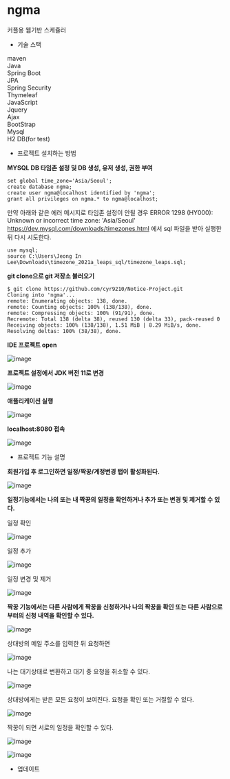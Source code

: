 # ngma
커플용 웹기반 스케쥴러

- 기술 스택  

maven  
Java  
Spring Boot  
JPA  
Spring Security   
Thymeleaf  
JavaScript  
Jquery  
Ajax  
BootStrap  
Mysql  
H2 DB(for test)  

- 프로젝트 설치하는 방법

**MYSQL DB 타임존 설정 및 DB 생성, 유저 생성, 권한 부여**
```
set global time_zone='Asia/Seoul';
create database ngma;
create user ngma@localhost identified by 'ngma';
grant all privileges on ngma.* to ngma@localhost;
```

만약 아래와 같은 에러 메시지로 타임존 설정이 안될 경우
ERROR 1298 (HY000): Unknown or incorrect time zone: 'Asia/Seoul'
https://dev.mysql.com/downloads/timezones.html 에서 sql 파일을 받아 실행한 뒤 다시 시도한다.
```
use mysql;
source C:\Users\Jeong In Lee\Downloads\timezone_2021a_leaps_sql/timezone_leaps.sql;
```

**git clone으로 git 저장소 불러오기**
```
$ git clone https://github.com/cyr9210/Notice-Project.git
Cloning into 'ngma'...
remote: Enumerating objects: 138, done.
remote: Counting objects: 100% (138/138), done.
remote: Compressing objects: 100% (91/91), done.
Recremote: Total 138 (delta 38), reused 130 (delta 33), pack-reused 0
Receiving objects: 100% (138/138), 1.51 MiB | 8.29 MiB/s, done.
Resolving deltas: 100% (38/38), done.
```

**IDE 프로젝트 open**

![image](https://user-images.githubusercontent.com/52302236/111488763-e1dd4000-877c-11eb-8215-8dc78db83471.png)

**프로젝트 설정에서 JDK 버전 11로 변경**

![image](https://user-images.githubusercontent.com/52302236/111489094-32549d80-877d-11eb-945c-a06ee168eeca.png)

**애플리케이션 실행**

![image](https://user-images.githubusercontent.com/52302236/111489375-6760f000-877d-11eb-8a69-3b29f6246ca1.png)

**localhost:8080 접속**

![image](https://user-images.githubusercontent.com/52302236/111489605-a000c980-877d-11eb-91e9-1f02abe06d4f.png)

- 프로젝트 기능 설명

**회원가입 후 로그인하면 일정/짝꿍/계정변경 탭이 활성화된다.**

![image](https://user-images.githubusercontent.com/52302236/111489727-bb6bd480-877d-11eb-8985-31f38b366f33.png)

**일정기능에서는 나의 또는 내 짝꿍의 일정을 확인하거나 추가 또는 변경 및 제거할 수 있다.**

일정 확인

![image](https://user-images.githubusercontent.com/52302236/111492610-27e7d300-8780-11eb-8866-9644960a2b50.png)

일정 추가

![image](https://user-images.githubusercontent.com/52302236/111494013-7184ed80-8781-11eb-9317-0f7316126a6a.png)

일정 변경 및 제거

![image](https://user-images.githubusercontent.com/52302236/111493812-41d5e580-8781-11eb-889d-86d4b38dbe07.png)


**짝꿍 기능에서는 다른 사람에게 짝꿍을 신청하거나 나의 짝꿍을 확인 또는 다른 사람으로 부터의 신청 내역을 확인할 수 있다.**

![image](https://user-images.githubusercontent.com/52302236/111494185-9bd6ab00-8781-11eb-8a54-e7b35355b096.png)

상대방의 메일 주소를 입력한 뒤 요청하면 

![image](https://user-images.githubusercontent.com/52302236/111494236-a729d680-8781-11eb-8916-a844c6ed6a19.png)

나는 대기상태로 변환하고 대기 중 요청을 취소할 수 있다.

![image](https://user-images.githubusercontent.com/52302236/111494421-c9235900-8781-11eb-923d-c6dca37f8cd1.png)

상대방에게는 받은 모든 요청이 보여진다. 요청을 확인 또는 거절할 수 있다.

![image](https://user-images.githubusercontent.com/52302236/111494581-f07a2600-8781-11eb-9fa2-916db43d5630.png)

짝꿍이 되면 서로의 일정을 확인할 수 있다.

![image](https://user-images.githubusercontent.com/52302236/111494733-11427b80-8782-11eb-91b6-adfba99b2645.png)

![image](https://user-images.githubusercontent.com/52302236/111494792-1e5f6a80-8782-11eb-8911-236f219b12ec.png)

- 업데이트
